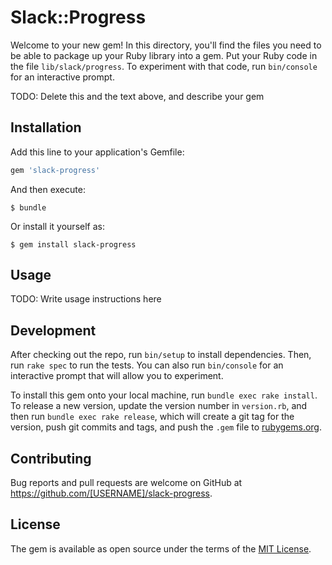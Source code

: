 # Slack::Progress

Welcome to your new gem! In this directory, you'll find the files you need to be able to package up your Ruby library into a gem. Put your Ruby code in the file `lib/slack/progress`. To experiment with that code, run `bin/console` for an interactive prompt.

TODO: Delete this and the text above, and describe your gem

## Installation

Add this line to your application's Gemfile:

```ruby
gem 'slack-progress'
```

And then execute:

    $ bundle

Or install it yourself as:

    $ gem install slack-progress

## Usage

TODO: Write usage instructions here

## Development

After checking out the repo, run `bin/setup` to install dependencies. Then, run `rake spec` to run the tests. You can also run `bin/console` for an interactive prompt that will allow you to experiment.

To install this gem onto your local machine, run `bundle exec rake install`. To release a new version, update the version number in `version.rb`, and then run `bundle exec rake release`, which will create a git tag for the version, push git commits and tags, and push the `.gem` file to [rubygems.org](https://rubygems.org).

## Contributing

Bug reports and pull requests are welcome on GitHub at https://github.com/[USERNAME]/slack-progress.

## License

The gem is available as open source under the terms of the [MIT License](https://opensource.org/licenses/MIT).
